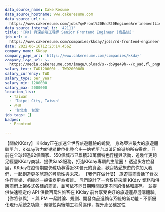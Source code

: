 ```yaml
---
data_source_name: Cake Resume
data_source_hostname: www.cakeresume.com
data_source_url: >-
  https://www.cakeresume.com/jobs?q=Front%20End%20Enginee&refinementList[lang_name][0]=E[…]tech_front-end-development&range[salary_range][min]=1000000
data_source_internal_id: '42111'
title: '[RD] 資深前端工程師 Senior Frontend Engineer (商品組)'
job_url: >-
  https://www.cakeresume.com/companies/kkday/jobs/rd-frontend-engineer-commodity-group
date: 2022-06-16T12:23:14.456Z
company_name: KKday
company_page_url: 'https://www.cakeresume.com/companies/kkday'
company_logo_url: >-
  https://media.cakeresume.com/image/upload/s--qb9ge49h--/c_pad,fl_png8,h_200,w_200/v1666342333/cmu3q58jezs7zkvpeprv.png
salary_text: TWD1200000 - TWD2000000
salary_currency: TWD
salary_type: per_year
salary_min: 1200000
salary_max: 2000000
location_list:
  - Taiwan
  - 'Taipei City, Taiwan'
  - 台灣
  - '台北市, 台灣'
job_tags: []
badges:
  - Frontend

---
```


【關於KKday】 KKday正在加速全世界旅遊體驗的蛻變。 身為亞洲最大的旅遊體驗平台，KKday致力於透過數位化整合出一站式平台以滿足旅遊的所有需求，目前在全球超過92個國家、550個城市已累積30萬個特色行程與活動，近幾年更跨足經營KKday商城、提供SaaS服務，打造KKday專屬的生態圈！ 透過多方位發展，KKday在疫情期間仍成功募得近30億元的資金，歡迎熱愛旅遊的你加入我們，一起創造更多旅遊的可能性與未來。 【我們在做什麼】 旅遊電商囊括了食衣住行育樂，相較於一般電商更為複雜。 我們設計了一套系統來讓 KKday 業務和供應商們上架各式各樣的商品，並可依不同日期時間設定不同的價格和庫存。 並提供快速穩定的 API 供數百萬名旅客在 KKday 前台享受良好的旅遊產品選購體驗。 【你將參與】 - 與 PM 一起討論、規劃、開發商品進銷存系統的新功能 - 不斷優化現行系統之功能 - 頻繁性與後端工程師協作，提升產品穩定性